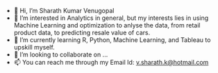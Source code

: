 - 👋 Hi, I’m Sharath Kumar Venugopal
- 👀 I’m interested in Analytics in general, but my interests lies in using Machine Learning and optimization to anlyse the data, from retail product data, to predicting resale value of cars.
- 🌱 I’m currently learning R, Python, Machine Learning, and Tableau to upskill myself.
- 💞️ I’m looking to collaborate on ...
- 📫 You can reach me through my Email Id: v.sharath.k@hotmail.com

<!---
skv30/skv30 is a ✨ special ✨ repository because its `README.md` (this file) appears on your GitHub profile.
You can click the Preview link to take a look at your changes.
--->
